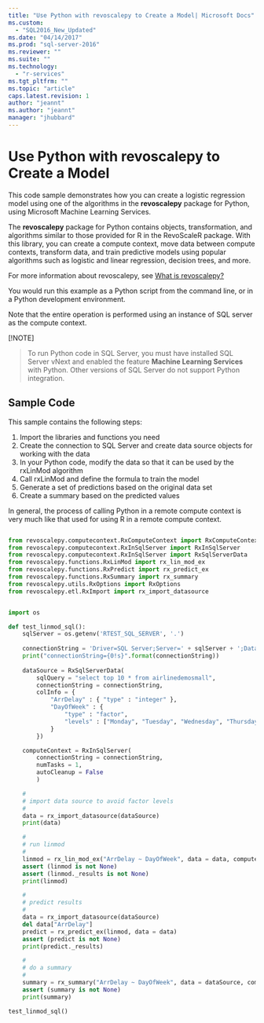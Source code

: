 ```yaml
---
title: "Use Python with revoscalepy to Create a Model| Microsoft Docs"
ms.custom: 
  - "SQL2016_New_Updated"
ms.date: "04/14/2017"
ms.prod: "sql-server-2016"
ms.reviewer: ""
ms.suite: ""
ms.technology: 
  - "r-services"
ms.tgt_pltfrm: ""
ms.topic: "article"
caps.latest.revision: 1
author: "jeannt"
ms.author: "jeannt"
manager: "jhubbard"
---
```

# Use Python with revoscalepy to Create a Model

This code sample demonstrates how you can create a logistic regression model using one of the algorithms in the **revoscalepy** package for Python, using Microsoft Machine Learning Services.

The **revoscalepy** package for Python contains objects, transformation, and algorithms similar to those provided for R in the RevoScaleR package. With this library, you can create a compute context, move data between compute contexts, transform data, and train predictive models using popular algorithms such as logistic and linear regression, decision trees, and more.

For more information about revoscalepy, see [What is revoscalepy?](.what-is-revoscalepy.md) 

You would run this example as a Python script from the command line, or in a Python development environment.

Note that the entire operation is performed using an instance of SQL server as the compute context. 

[!NOTE] 
> To run Python code in SQL Server, you must have installed SQL Server vNext and enabled the feature **Machine Learning Services** with Python. Other versions of SQL Server do not support Python integration.


## Sample Code

This sample contains the following steps:

1. Import the libraries and functions you need
2. Create the connection to SQL Server and create data source objects for working with the data
3. In your Python code, modify the data so that it can be used by the rxLinMod algorithm
4. Call rxLinMod and define the formula to train the model
5. Generate a set of predictions based on the original data set
6. Create a summary based on the predicted values

In general, the process of calling Python in a remote compute context is very much like that used for using R in a remote compute context.

```python

from revoscalepy.computecontext.RxComputeContext import RxComputeContext
from revoscalepy.computecontext.RxInSqlServer import RxInSqlServer
from revoscalepy.computecontext.RxInSqlServer import RxSqlServerData
from revoscalepy.functions.RxLinMod import rx_lin_mod_ex
from revoscalepy.functions.RxPredict import rx_predict_ex
from revoscalepy.functions.RxSummary import rx_summary
from revoscalepy.utils.RxOptions import RxOptions
from revoscalepy.etl.RxImport import rx_import_datasource


import os

def test_linmod_sql():
    sqlServer = os.getenv('RTEST_SQL_SERVER', '.')
    
    connectionString = 'Driver=SQL Server;Server=' + sqlServer + ';Database=RevoTestDb;Trusted_Connection=True;'
    print("connectionString={0!s}".format(connectionString))
    
    dataSource = RxSqlServerData(
        sqlQuery = "select top 10 * from airlinedemosmall", 
        connectionString = connectionString,
        colInfo = { 
            "ArrDelay" : { "type" : "integer" }, 
            "DayOfWeek" : { 
                "type" : "factor", 
                "levels" : ["Monday", "Tuesday", "Wednesday", "Thursday", "Friday", "Saturday", "Sunday"]
            }
        })

    computeContext = RxInSqlServer(
        connectionString = connectionString,
        numTasks = 1,
        autoCleanup = False
        )

    #
    # import data source to avoid factor levels
    #        
    data = rx_import_datasource(dataSource)
    print(data)

    #
    # run linmod
    #
    linmod = rx_lin_mod_ex("ArrDelay ~ DayOfWeek", data = data, compute_context = computeContext)
    assert (linmod is not None)
    assert (linmod._results is not None)
    print(linmod)

    #
    # predict results
    # 
    data = rx_import_datasource(dataSource)
    del data["ArrDelay"]
    predict = rx_predict_ex(linmod, data = data)
    assert (predict is not None)
    print(predict._results)

    #
    # do a summary
    #
    summary = rx_summary("ArrDelay ~ DayOfWeek", data = dataSource, compute_context = computeContext)
    assert (summary is not None)
    print(summary)

test_linmod_sql()

```